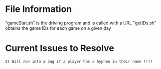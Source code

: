 # File Information

"gameStat.sh" is the driving program and is called with a URL
"getIDs.sh" obtains the game IDs for each game on a given day


# Current Issues to Resolve
	2) Will run into a bug if a player has a hyphen in their name !!!!
